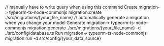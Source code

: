 <!-- MIGRATIONS Guide-->

// manually have to write query when using this command
Create migration-> typeorm-ts-node-commonjs migration:create ./src/migrations/{your_file_name}
// automatically generate a migration when you change your model
Generate migration-> typeorm-ts-node-commonjs migration:generate ./src/migrations/{your_file_name} -d ./src/config/database.ts
Run migration-> typeorm-ts-node-commonjs migration:run -d src/config/{your_data_source}
